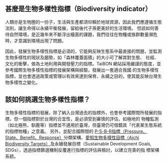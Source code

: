 
## 甚麼是生物多樣性指標（Biodiversity indicator）

人類亦是生物圈的一份子，生活與生產都須仰賴於地球資源，因此我們應遵循生態法則，讓生命得以永續平衡發展，留給後代子孫更美好的生活環境。
但該如何善待自然環境，是近幾年來不斷浮出檯面的課題，我們往往在物種或族群數量瀕危時，才意識到環境出現了問題。

因此，發展生物多樣性指標是必須的，它能夠反映生態系中最直接的問題，並監測生物多樣性的現狀及趨勢，如「森林覆蓋面積」的大小可了解其對生態、
社經、文化的衝擊，做為土地利用與開發壓力的指標。TaiBON 網站採用嚴謹的態度，並參考國際生物多樣性指標的發展架構與經驗，發展出一套適合我國
的生物多樣性指標，並也會透過政策或管理以有效來達到保育、永續之目的，使其能反映台灣生物多樣性之變化。


## 該如何挑選生物多樣性指標？

生物多樣性指標的發展，除了納入台灣過去的指標外，也會參考國際間所發展的指標。但一個指標對於台灣的合宜性，是必須受到審慎的評估，如極地的
物種監測（如北極熊、馴鹿等）指標並不適用於臺灣，但臺灣仍可借鏡其「代表某生態系統的指標物種」之意義。
另外，並配合國際間的 [P-S-B-R指標（Pressure、State、Benefit、Response）](./Indicator)分類架構、[愛知生物多樣性目標（Aichi Biodiversity 
Targets）](./Indicator)及永續發展目標（Sustainable Development Goals, SDGs），透過指標篩選機制反覆進行指標的評估與檢討，以建立完善的指
標架構系統。


